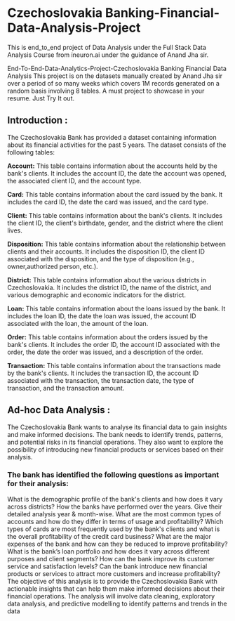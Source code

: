 # Czechoslovakia Banking-Financial-Data-Analysis-Project
This is end_to_end project of Data Analysis under the Full Stack Data Analysis Course from ineuron.ai under the guidance of Anand Jha sir.

End-To-End-Data-Analytics-Project-Czechoslovakia Banking Financial Data Analysis
This project is on the datasets manually created by Anand Jha sir over a period of so many weeks which covers 1M records generated on a random basis involving 8 tables. A must project to showcase in your resume. Just Try It out.
## Introduction :
The Czechoslovakia Bank has provided a dataset containing information about its financial activities for the past 5 years. The dataset consists of the following tables:

**Account:** This table contains information about the accounts held by the bank's clients. It includes the account ID, the date the account was opened, the associated client ID, and the account type.

**Card:** This table contains information about the card issued by the bank. It includes the card ID, the date the card was issued, and the card type.

**Client:** This table contains information about the bank's clients. It includes the client ID, the client's birthdate, gender, and the district where the client lives.

**Disposition:** This table contains information about the relationship between clients and their accounts. It includes the disposition ID, the client ID associated with the disposition, and the type of disposition (e.g., owner,authorized person, etc.).

**District:** This table contains information about the various districts in Czechoslovakia. It includes the district ID, the name of the district, and various demographic and economic indicators for the district.

**Loan:** This table contains information about the loans issued by the bank. It includes the loan ID, the date the loan was issued, the account ID associated with the loan, the amount of the loan.

**Order:** This table contains information about the orders issued by the bank's clients. It includes the order ID, the account ID associated with the order, the date the order was issued, and a description of the order.

**Transaction:** This table contains information about the transactions made by the bank's clients. It includes the transaction ID, the account ID associated with the transaction, the transaction date, the type of transaction, and the transaction amount.

## Ad-hoc Data Analysis :
The Czechoslovakia Bank wants to analyse its financial data to gain insights and make informed decisions. The bank needs to identify trends, patterns, and potential risks in its financial operations. They also want to explore the possibility of introducing new financial products or services based on their analysis.

### The bank has identified the following questions as important for their analysis:

What is the demographic profile of the bank's clients and how does it vary across districts?
How the banks have performed over the years. Give their detailed analysis year & month-wise.
What are the most common types of accounts and how do they differ in terms of usage and profitability?
Which types of cards are most frequently used by the bank's clients and what is the overall profitability of the credit card business?
What are the major expenses of the bank and how can they be reduced to improve profitability?
What is the bank’s loan portfolio and how does it vary across different purposes and client segments?
How can the bank improve its customer service and satisfaction levels?
Can the bank introduce new financial products or services to attract more customers and increase profitability?
The objective of this analysis is to provide the Czechoslovakia Bank with actionable insights that can help them make informed decisions about their financial operations. The analysis will involve data cleaning, exploratory data analysis, and predictive modelling to identify patterns and trends in the data
